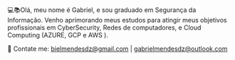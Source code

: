 💻📚Olá, meu nome é Gabriel, e sou graduado em Segurança da Informação. 
 Venho aprimorando meus estudos para atingir meus objetivos profissionais em CyberSecurity, Redes de computadores, e Cloud Computing (AZURE, GCP e AWS ).

📩 Contate me: bielmendesdz@gmail.com | gabrielmendesdz@outlook.com


